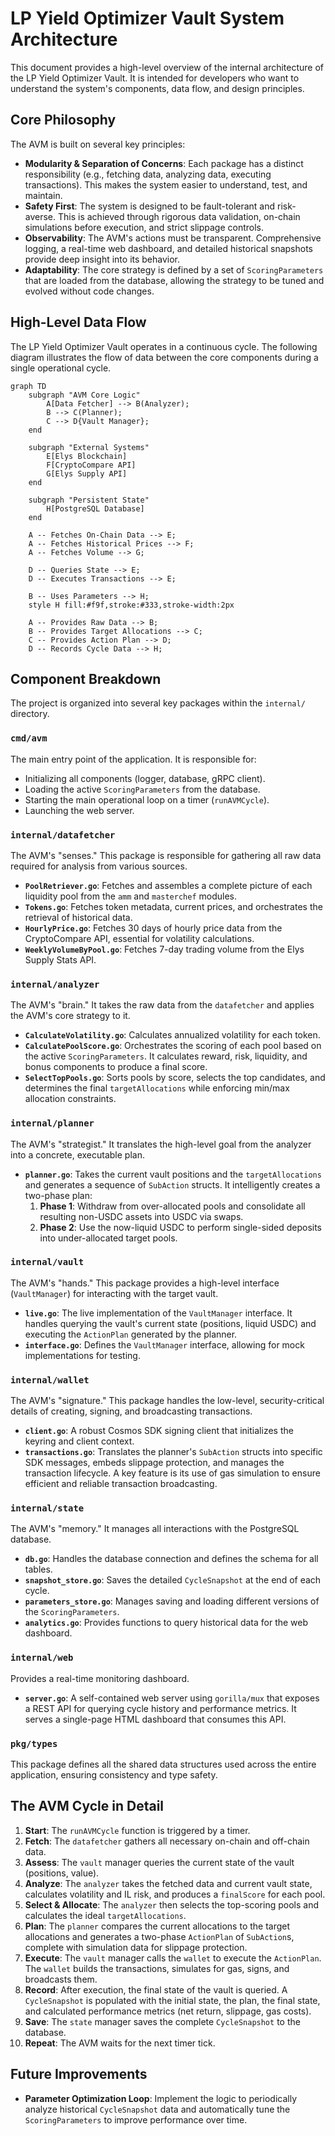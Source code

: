 # LP Yield Optimizer Vault System Architecture

This document provides a high-level overview of the internal architecture of the LP Yield Optimizer Vault. It is intended for developers who want to understand the system's components, data flow, and design principles.

## Core Philosophy

The AVM is built on several key principles:

*   **Modularity & Separation of Concerns**: Each package has a distinct responsibility (e.g., fetching data, analyzing data, executing transactions). This makes the system easier to understand, test, and maintain.
*   **Safety First**: The system is designed to be fault-tolerant and risk-averse. This is achieved through rigorous data validation, on-chain simulations before execution, and strict slippage controls.
*   **Observability**: The AVM's actions must be transparent. Comprehensive logging, a real-time web dashboard, and detailed historical snapshots provide deep insight into its behavior.
*   **Adaptability**: The core strategy is defined by a set of `ScoringParameters` that are loaded from the database, allowing the strategy to be tuned and evolved without code changes.

## High-Level Data Flow

The LP Yield Optimizer Vault operates in a continuous cycle. The following diagram illustrates the flow of data between the core components during a single operational cycle.

```mermaid
graph TD
    subgraph "AVM Core Logic"
        A[Data Fetcher] --> B(Analyzer);
        B --> C(Planner);
        C --> D{Vault Manager};
    end

    subgraph "External Systems"
        E[Elys Blockchain]
        F[CryptoCompare API]
        G[Elys Supply API]
    end

    subgraph "Persistent State"
        H[PostgreSQL Database]
    end

    A -- Fetches On-Chain Data --> E;
    A -- Fetches Historical Prices --> F;
    A -- Fetches Volume --> G;

    D -- Queries State --> E;
    D -- Executes Transactions --> E;

    B -- Uses Parameters --> H;
    style H fill:#f9f,stroke:#333,stroke-width:2px

    A -- Provides Raw Data --> B;
    B -- Provides Target Allocations --> C;
    C -- Provides Action Plan --> D;
    D -- Records Cycle Data --> H;

```

## Component Breakdown

The project is organized into several key packages within the `internal/` directory.

### `cmd/avm`
The main entry point of the application. It is responsible for:
- Initializing all components (logger, database, gRPC client).
- Loading the active `ScoringParameters` from the database.
- Starting the main operational loop on a timer (`runAVMCycle`).
- Launching the web server.

### `internal/datafetcher`
The AVM's "senses." This package is responsible for gathering all raw data required for analysis from various sources.
- **`PoolRetriever.go`**: Fetches and assembles a complete picture of each liquidity pool from the `amm` and `masterchef` modules.
- **`Tokens.go`**: Fetches token metadata, current prices, and orchestrates the retrieval of historical data.
- **`HourlyPrice.go`**: Fetches 30 days of hourly price data from the CryptoCompare API, essential for volatility calculations.
- **`WeeklyVolumeByPool.go`**: Fetches 7-day trading volume from the Elys Supply Stats API.

### `internal/analyzer`
The AVM's "brain." It takes the raw data from the `datafetcher` and applies the AVM's core strategy to it.
- **`CalculateVolatility.go`**: Calculates annualized volatility for each token.
- **`CalculatePoolScore.go`**: Orchestrates the scoring of each pool based on the active `ScoringParameters`. It calculates reward, risk, liquidity, and bonus components to produce a final score.
- **`SelectTopPools.go`**: Sorts pools by score, selects the top candidates, and determines the final `targetAllocations` while enforcing min/max allocation constraints.

### `internal/planner`
The AVM's "strategist." It translates the high-level goal from the analyzer into a concrete, executable plan.
- **`planner.go`**: Takes the current vault positions and the `targetAllocations` and generates a sequence of `SubAction` structs. It intelligently creates a two-phase plan:
    1.  **Phase 1**: Withdraw from over-allocated pools and consolidate all resulting non-USDC assets into USDC via swaps.
    2.  **Phase 2**: Use the now-liquid USDC to perform single-sided deposits into under-allocated target pools.

### `internal/vault`
The AVM's "hands." This package provides a high-level interface (`VaultManager`) for interacting with the target vault.
- **`live.go`**: The live implementation of the `VaultManager` interface. It handles querying the vault's current state (positions, liquid USDC) and executing the `ActionPlan` generated by the planner.
- **`interface.go`**: Defines the `VaultManager` interface, allowing for mock implementations for testing.

### `internal/wallet`
The AVM's "signature." This package handles the low-level, security-critical details of creating, signing, and broadcasting transactions.
- **`client.go`**: A robust Cosmos SDK signing client that initializes the keyring and client context.
- **`transactions.go`**: Translates the planner's `SubAction` structs into specific SDK messages, embeds slippage protection, and manages the transaction lifecycle. A key feature is its use of gas simulation to ensure efficient and reliable transaction broadcasting.

### `internal/state`
The AVM's "memory." It manages all interactions with the PostgreSQL database.
- **`db.go`**: Handles the database connection and defines the schema for all tables.
- **`snapshot_store.go`**: Saves the detailed `CycleSnapshot` at the end of each cycle.
- **`parameters_store.go`**: Manages saving and loading different versions of the `ScoringParameters`.
- **`analytics.go`**: Provides functions to query historical data for the web dashboard.

### `internal/web`
Provides a real-time monitoring dashboard.
- **`server.go`**: A self-contained web server using `gorilla/mux` that exposes a REST API for querying cycle history and performance metrics. It serves a single-page HTML dashboard that consumes this API.

### `pkg/types`
This package defines all the shared data structures used across the entire application, ensuring consistency and type safety.

## The AVM Cycle in Detail

1.  **Start**: The `runAVMCycle` function is triggered by a timer.
2.  **Fetch**: The `datafetcher` gathers all necessary on-chain and off-chain data.
3.  **Assess**: The `vault` manager queries the current state of the vault (positions, value).
4.  **Analyze**: The `analyzer` takes the fetched data and current vault state, calculates volatility and IL risk, and produces a `finalScore` for each pool.
5.  **Select & Allocate**: The `analyzer` then selects the top-scoring pools and calculates the ideal `targetAllocations`.
6.  **Plan**: The `planner` compares the current allocations to the target allocations and generates a two-phase `ActionPlan` of `SubAction`s, complete with simulation data for slippage protection.
7.  **Execute**: The `vault` manager calls the `wallet` to execute the `ActionPlan`. The `wallet` builds the transactions, simulates for gas, signs, and broadcasts them.
8.  **Record**: After execution, the final state of the vault is queried. A `CycleSnapshot` is populated with the initial state, the plan, the final state, and calculated performance metrics (net return, slippage, gas costs).
9.  **Save**: The `state` manager saves the complete `CycleSnapshot` to the database.
10. **Repeat**: The AVM waits for the next timer tick.

## Future Improvements

-   **Parameter Optimization Loop**: Implement the logic to periodically analyze historical `CycleSnapshot` data and automatically tune the `ScoringParameters` to improve performance over time.